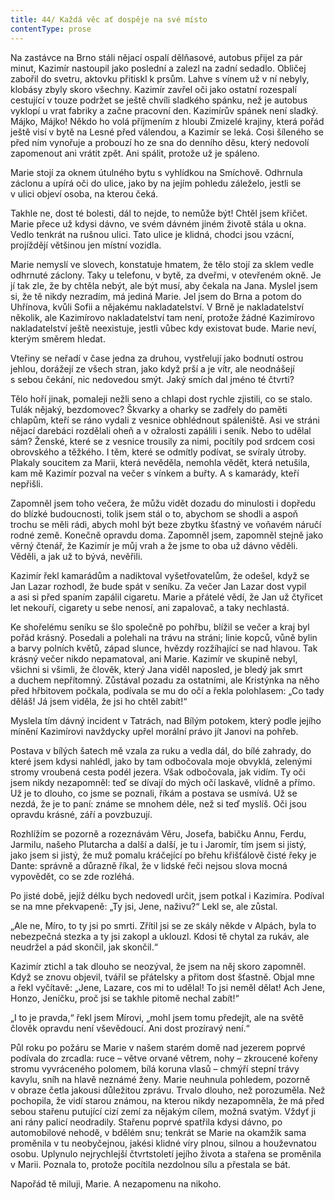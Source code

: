 ```yaml
---
title: 44/ Každá věc ať dospěje na své místo
contentType: prose
---
```


<section>

Na zastávce na Brno stáli nějací ospalí dělňasové, autobus přijel za pár minut, Kazimír nastoupil jako poslední a zalezl na zadní sedadlo. Obličej zabořil do svetru, aktovku přitiskl k prsům. Lahve s vínem už v ní nebyly, klobásy zbyly skoro všechny. Kazimír zavřel oči jako ostatní rozespalí cestující v touze podržet se ještě chvíli sladkého spánku, než je autobus vyklopí u vrat fabriky a začne pracovní den. Kazimírův spánek není sladký. Májko, Májko! Někdo ho volá příjmením z hloubi Zmizelé krajiny, která pořád ještě visí v bytě na Lesné před válendou, a Kazimír se leká. Cosi šíleného se před ním vynořuje a probouzí ho ze sna do denního děsu, který nedovolí zapomenout ani vrátit zpět. Ani spálit, protože už je spáleno.

</section>

<section>

Marie stojí za oknem útulného bytu s vyhlídkou na Smíchově. Odhrnula záclonu a upírá oči do ulice, jako by na jejím pohledu záleželo, jestli se v ulici objeví osoba, na kterou čeká.

Takhle ne, dost té bolesti, dál to nejde, to nemůže být! Chtěl jsem křičet. Marie přece už kdysi dávno, ve svém dávném jiném životě stála u okna. Vedlo tenkrát na rušnou ulici. Tato ulice je klidná, chodci jsou vzácní, projíždějí většinou jen místní vozidla.

Marie nemyslí ve slovech, konstatuje hmatem, že tělo stojí za sklem vedle odhrnuté záclony. Taky u telefonu, v bytě, za dveřmi, v otevřeném okně. Je jí tak zle, že by chtěla nebýt, ale být musí, aby čekala na Jana. Myslel jsem si, že tě nikdy nezradím, má jediná Marie. Jel jsem do Brna a potom do Uhřínova, kvůli Sofii a nějakému nakladatelství. V Brně je nakladatelství několik, ale Kazimírovo nakladatelství tam není, protože žádné Kazimírovo nakladatelství ještě neexistuje, jestli vůbec kdy existovat bude. Marie neví, kterým směrem hledat.

Vteřiny se neřadí v čase jedna za druhou, vystřelují jako bodnutí ostrou jehlou, dorážejí ze všech stran, jako když prší a je vítr, ale neodnášejí s sebou čekání, nic nedovedou smýt. Jaký smích dal jméno té čtvrti?

</section>

<section>

Tělo hoří jinak, pomaleji nežli seno a chlapi dost rychle zjistili, co se stalo. Tulák nějaký, bezdomovec? Škvarky a oharky se zadřely do paměti chlapům, kteří se ráno vydali z vesnice obhlédnout spáleniště. Asi ve stráni nějací darebáci rozdělali oheň a v ožralosti zapálili i seník. Nebo to udělal sám? Ženské, které se z vesnice trousily za nimi, pocítily pod srdcem cosi obrovského a těžkého. I těm, které se odmítly podívat, se svíraly útroby. Plakaly soucitem za Marii, která nevěděla, nemohla vědět, která netušila, kam mě Kazimír pozval na večer s vínkem a buřty. A s kamarády, kteří nepřišli.

Zapomněl jsem toho večera, že můžu vidět dozadu do minulosti i dopředu do blízké budoucnosti, tolik jsem stál o to, abychom se shodli a aspoň trochu se měli rádi, abych mohl být beze zbytku šťastný ve voňavém náručí rodné země. Konečně opravdu doma. Zapomněl jsem, zapomněl stejně jako věrný čtenář, že Kazimír je můj vrah a že jsme to oba už dávno věděli. Věděli, a jak už to bývá, nevěřili.

Kazimír řekl kamarádům a nadiktoval vyšetřovatelům, že odešel, když se Jan Lazar rozhodl, že bude spát v seníku. Za večer Jan Lazar dost vypil a asi si před spaním zapálil cigaretu. Marie a přátelé vědí, že Jan už čtyřicet let nekouří, cigarety u sebe nenosí, ani zapalovač, a taky nechlastá.

</section>

<section>

Ke shořelému seníku se šlo společně po pohřbu, blížil se večer a kraj byl pořád krásný. Posedali a polehali na trávu na stráni; linie kopců, vůně bylin a barvy polních květů, západ slunce, hvězdy rozžíhající se nad hlavou. Tak krásný večer nikdo nepamatoval, ani Marie. Kazimír ve skupině nebyl, všichni si všimli, že člověk, který Jana viděl naposled, je bledý jak smrt a duchem nepřítomný. Zůstával pozadu za ostatními, ale Kristýnka na něho před hřbitovem počkala, podívala se mu do očí a řekla polohlasem: „Co tady děláš! Já jsem viděla, že jsi ho chtěl zabít!“

Myslela tím dávný incident v Tatrách, nad Bílým potokem, který podle jejího mínění Kazimírovi navždycky upřel morální právo jít Janovi na pohřeb.

</section>

<section>

Postava v bílých šatech mě vzala za ruku a vedla dál, do bílé zahrady, do které jsem kdysi nahlédl, jako by tam odbočovala moje obvyklá, zelenými stromy vroubená cesta podél jezera. Však odbočovala, jak vidím. Ty oči jsem nikdy nezapomněl: teď se dívají do mých očí laskavě, vlídně a přímo. Už je to dlouho, co jsme se poznali, říkám a postava se usmívá. Už se nezdá, že je to paní: známe se mnohem déle, než si teď myslíš. Oči jsou opravdu krásné, září a povzbuzují.

Rozhlížím se pozorně a rozeznávám Věru, Josefa, babičku Annu, Ferdu, Jarmilu, našeho Plutarcha a další a další, je tu i Jaromír, tím jsem si jistý, jako jsem si jistý, že muž pomalu kráčející po břehu křišťálově čisté řeky je Dante: správně a důrazně říkal, že v lidské řeči nejsou slova mocná vypovědět, co se zde rozléhá.

Po jisté době, jejíž délku bych nedovedl určit, jsem potkal i Kazi­míra. Podíval se na mne překvapeně: „Ty jsi, Jene, naživu?“ Lekl se, ale zůstal.

„Ale ne, Míro, to ty jsi po smrti. Zřítil jsi se ze skály někde v Alpách, byla to nebezpečná stezka a ty jsi zakopl a uklouzl. Kdosi tě chytal za rukáv, ale neudržel a pád skončil, jak skončil.“

Kazimír ztichl a tak dlouho se neozýval, že jsem na něj skoro zapomněl. Když se znovu objevil, tvářil se přátelsky a přitom dost šťastně. Objal mne a řekl vyčítavě: „Jene, Lazare, cos mi to udělal! To jsi neměl dělat! Ach Jene, Honzo, Jeníčku, proč jsi se takhle pitomě nechal zabít!“

„I to je pravda,“ řekl jsem Mírovi, „mohl jsem tomu předejít, ale na světě člověk opravdu není vševědoucí. Ani dost prozíravý není.“

</section>

<section>

Půl roku po požáru se Marie v našem starém domě nad jezerem poprvé podívala do zrcadla: ruce – větve orvané větrem, nohy – zkroucené kořeny stromu vyvráceného polomem, bílá koruna vlasů – chmýří stepní trávy kavylu, sníh na hlavě neznámé ženy. Marie neuhnula pohledem, pozorně v obraze četla jakousi důležitou zprávu. Trvalo dlouho, než porozuměla. Než pochopila, že vidí starou známou, na kterou nikdy nezapomněla, že má před sebou stařenu putující cizí zemí za nějakým cílem, možná svatým. Vždyť ji ani rány palicí neodradily. Stařenu poprvé spatřila kdysi dávno, po automobilové nehodě, v bdělém snu; tenkrát se Marie na okamžik sama proměnila v tu neobyčejnou, jakési klidné víry plnou, silnou a houževnatou osobu. Uplynulo nejrychlejší čtvrtstoletí jejího života a stařena se proměnila v Marii. Poznala to, protože pocítila nezdolnou sílu a přestala se bát.

Napořád tě miluji, Marie. A nezapomenu na nikoho.

</section>
